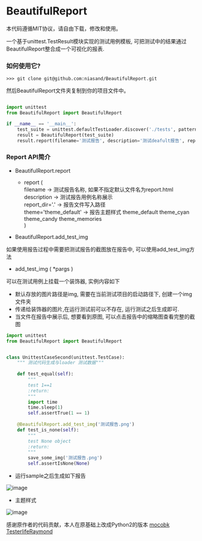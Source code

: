 # BeautifulReport

本代码遵循MIT协议，请自由下载，修改和使用。

一个基于unittest.TestResult模块实现的测试用例模板, 可把测试中的结果通过BeautifulReport整合成一个可视化的报表.

### 如何使用它?

```shell
>>> git clone git@github.com:niasand/BeautifulReport.git
```

然后BeautifulReport文件夹复制到你的项目文件中。

```python

import unittest
from BeautifulReport import BeautifulReport

if __name__ == '__main__':
    test_suite = unittest.defaultTestLoader.discover('./tests', pattern='test*.py')
    result = BeautifulReport(test_suite)
    result.report(filename='测试报告', description='测试deafult报告', report_dir='report', theme='theme_default')

```

### Report API简介

* BeautifulReport.report
    * report (  
        filename -> 测试报告名称, 如果不指定默认文件名为report.html  
        description -> 测试报告用例名称展示  
        report_dir='.' -> 报告文件写入路径  
        theme='theme_default' -> 报告主题样式 theme_default theme_cyan theme_candy theme_memories  
    )

* BeautifulReport.add_test_img

如果使用报告过程中需要把测试报告的截图放在报告中, 可以使用add_test_img方法

* add_test_img (
    *pargs
)

可以在测试用例上挂载一个装饰器, 实例内容如下

    
* 默认存放的图片路径是img, 需要在当前测试项目的启动路径下, 创建一个img文件夹
* 传递给装饰器的图片,在运行测试前可以不存在, 运行测试之后生成即可.
* 当文件在报告中展示后, 想要看到原图, 可以点击报告中的缩略图查看完整的截图

```python
import unittest
from BeautifulReport import BeautifulReport


class UnittestCaseSecond(unittest.TestCase):
    """ 测试代码生成与loader 测试数据"""
    
    def test_equal(self):
        """
        test 1==1
        :return:
        """
        import time
        time.sleep(1)
        self.assertTrue(1 == 1)
    
    @BeautifulReport.add_test_img('测试报告.png')
    def test_is_none(self):
        """
        test None object
        :return:
        """
        save_some_img('测试报告.png')
        self.assertIsNone(None)
```

* 运行sample之后生成如下报告

![image](http://mocobk.test.upcdn.net/image/img20190325125101.jpg)

* 主题样式

![image](http://mocobk.test.upcdn.net/image/img20190325124850.jpg)

感谢原作者的代码贡献，本人在原基础上改成Python2的版本
[mocobk](https://github.com/mocobk/BeautifulReport)
[TesterlifeRaymond](https://github.com/TesterlifeRaymond/BeautifulReport)



